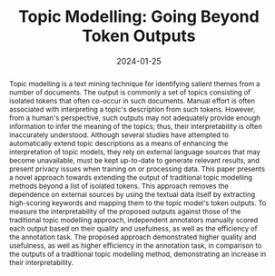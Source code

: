---
title: "Topic Modelling: Going Beyond Token Outputs"
authors:
- Lowri Williams
- Eirini Anthi
- Laura Arman
- Pete Burnap

date: "2024-01-25"
doi: "https://www.mdpi.com/2504-2289/8/5/44"

# Schedule page publish date (NOT publication's date).
publishDate: ""

# Publication type.
# Legend: 0 = Uncategorized; 1 = Conference paper; 2 = Journal article;
# 3 = Preprint / Working Paper; 4 = Report; 5 = Book; 6 = Book section;
# 7 = Thesis; 8 = Patent
publication_types: ["2"]

# Publication name and optional abbreviated publication name.
publication: ''
publication_short: ""

abstract: Topic modelling is a text mining technique for identifying salient themes from a number of documents. The output is commonly a set of topics consisting of isolated tokens that often co-occur in such documents. Manual effort is often associated with interpreting a topic's description from such tokens. However, from a human's perspective, such outputs may not adequately provide enough information to infer the meaning of the topics; thus, their interpretability is often inaccurately understood. Although several studies have attempted to automatically extend topic descriptions as a means of enhancing the interpretation of topic models, they rely on external language sources that may become unavailable, must be kept up-to-date to generate relevant results, and present privacy issues when training on or processing data. This paper presents a novel approach towards extending the output of traditional topic modelling methods beyond a list of isolated tokens. This approach removes the dependence on external sources by using the textual data itself by extracting high-scoring keywords and mapping them to the topic model's token outputs. To measure the interpretability of the proposed outputs against those of the traditional topic modelling approach, independent annotators manually scored each output based on their quality and usefulness, as well as the efficiency of the annotation task. The proposed approach demonstrated higher quality and usefulness, as well as higher efficiency in the annotation task, in comparison to the outputs of a traditional topic modelling method, demonstrating an increase in their interpretability.

# Summary. An optional shortened abstract.
summary: 

tags:
- Topic Modelling
- Keyword Extraction
- Natural Language Processing
- Text Mining
- Latent Dirichlet Allocation
featured: true

# links:
# - icon: arxiv
#   icon_pack: ai
#   name: arXiv:2401.12990
#   url: https://arxiv.org/pdf/2401.12990.pdf
# - icon: inspire
#   icon_pack: ai
#   name: inspire1728738
#   url: https://inspirehep.net/literature/1728738
# - icon: springer
#   icon_pack: ai
#   name: JHEP 07 (2019) 123
#   url: https://doi.org/10.1007/JHEP07(2019)123
  
---